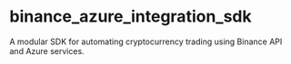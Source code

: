 # binance_azure_integration_sdk
A modular SDK for automating cryptocurrency trading using Binance API and Azure services.
